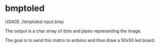 # bmptoled

USAGE ./bmptoled input.bmp

The output is a char array of dots and pipes representing the image.

The goal is to send this matrix to arduino and thus draw a 50x50 led board.


